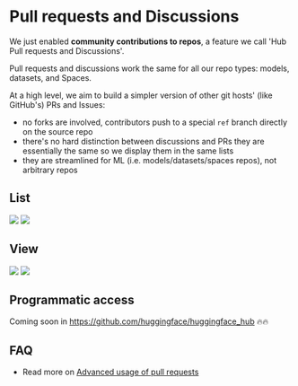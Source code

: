 # Pull requests and Discussions

We just enabled **community contributions to repos**, a feature we call 'Hub Pull requests and Discussions'.

Pull requests and discussions work the same for all our repo types: models, datasets, and Spaces.

At a high level, we aim to build a simpler version of other git hosts' (like GitHub's) PRs and Issues:
- no forks are involved, contributors push to a special `ref` branch directly on the source repo
- there's no hard distinction between discussions and PRs they are essentially the same so we display them in the same lists
- they are streamlined for ML (i.e. models/datasets/spaces repos), not arbitrary repos

## List

<div class="flex justify-center">
<img class="block dark:hidden" src="https://huggingface.co/datasets/huggingface/documentation-images/resolve/main/hub/discussions-list.png"/>
<img class="hidden dark:block" src="https://huggingface.co/datasets/huggingface/documentation-images/resolve/main/hub/discussions-list-dark.png"/>
</div>

## View

<div class="flex justify-center">
<img class="block dark:hidden" src="https://huggingface.co/datasets/huggingface/documentation-images/resolve/main/hub/discussions-view.png"/>
<img class="hidden dark:block" src="https://huggingface.co/datasets/huggingface/documentation-images/resolve/main/hub/discussions-view-dark.png"/>
</div>

## Programmatic access

Coming soon in https://github.com/huggingface/huggingface_hub 🔥🔥

## FAQ

- Read more on [Advanced usage of pull requests](./repositories-pull-requests-advanced.md)
